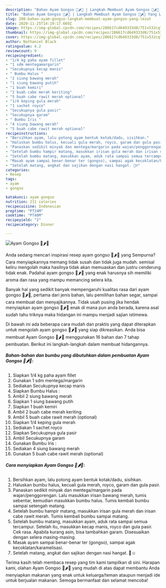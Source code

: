 ```yaml
---
description: "Bahan Ayam Gongso 🐥🌶🥘 | Langkah Membuat Ayam Gongso 🐥🌶🥘 Yang Lezat"
title: "Bahan Ayam Gongso 🐥🌶🥘 | Langkah Membuat Ayam Gongso 🐥🌶🥘 Yang Lezat"
slug: 208-bahan-ayam-gongso-langkah-membuat-ayam-gongso-yang-lezat
date: 2020-11-25T14:19:17.669Z
image: https://img-global.cpcdn.com/recipes/286617cd649333d8/751x532cq70/ayam-gongso-🐥🌶🥘-foto-resep-utama.jpg
thumbnail: https://img-global.cpcdn.com/recipes/286617cd649333d8/751x532cq70/ayam-gongso-🐥🌶🥘-foto-resep-utama.jpg
cover: https://img-global.cpcdn.com/recipes/286617cd649333d8/751x532cq70/ayam-gongso-🐥🌶🥘-foto-resep-utama.jpg
author: Nathaniel Black
ratingvalue: 4.2
reviewcount: 9
recipeingredient:
- "1/4 kg paha ayam fillet"
- "1 sdm mentegamargarin"
- "Secukupnya kecap manis"
- " Bumbu Halus "
- "2 siung bawang merah"
- "1 siung bawang putih"
- "1 buah kemiri"
- "2 buah cabe merah keriting"
- "5 buah cabe rawit merah optional"
- "1/4 keping gula merah"
- "1 sachet royco"
- "Secukupnya gula pasir"
- "Secukupnya garam"
- " Bumbu Iris "
- "4 siung bawang merah"
- "5 buah cabe rawit merah optional"
recipeinstructions:
- "Bersihkan ayam, lalu potong ayam bentuk kotak/dadu, sisihkan."
- "Haluskan bumbu halus, kecuali gula merah, royco, garam dan gula pasir."
- "Panaskan sedikit minyak dan mentega/margarin pada wajan/penggorengan. Lalu masukkan irisan bawang merah, tumis sebentar, kemudian masukkan bumbu halus. Tumis kembali bumbu sampai setengah matang."
- "Setelah bumbu hampir matang, masukkan irisan gula merah dan irisan cabe rawit merah. Tumis kembali bumbu sampai matang."
- "Setelah bumbu matang, masukkan ayam, aduk rata sampai semua tercampur. Setelah itu, masukkan kecap manis, royco dan gula pasir. Cek rasa. Apabila kurang asin, bisa tambahkan garam. Disesuaikan dengan selera masing-masing."
- "Masak ayam sampai benar-benar ter (gongso), sampai agak kecoklatan/karamelisasi."
- "Setelah matang, angkat dan sajikan dengan nasi hangat. 🍚☺"
categories:
- Resep
tags:
- ayam
- gongso

katakunci: ayam gongso 
nutrition: 211 calories
recipecuisine: Indonesian
preptime: "PT24M"
cooktime: "PT40M"
recipeyield: "2"
recipecategory: Dinner

---
```



![Ayam Gongso 🐥🌶🥘](https://img-global.cpcdn.com/recipes/286617cd649333d8/751x532cq70/ayam-gongso-🐥🌶🥘-foto-resep-utama.jpg)

Anda sedang mencari inspirasi resep ayam gongso 🐥🌶🥘 yang Sempurna? Cara menyiapkannya memang tidak susah dan tidak juga mudah. semisal keliru mengolah maka hasilnya tidak akan memuaskan dan justru cenderung tidak enak. Padahal ayam gongso 🐥🌶🥘 yang enak harusnya sih memiliki aroma dan rasa yang mampu memancing selera kita.

Banyak hal yang sedikit banyak mempengaruhi kualitas rasa dari ayam gongso 🐥🌶🥘, pertama dari jenis bahan, lalu pemilihan bahan segar, sampai cara membuat dan menyajikannya. Tidak usah pusing jika hendak menyiapkan ayam gongso 🐥🌶🥘 enak di mana pun anda berada, karena asal sudah tahu triknya maka hidangan ini mampu menjadi sajian istimewa.




Di bawah ini ada beberapa cara mudah dan praktis yang dapat diterapkan untuk mengolah ayam gongso 🐥🌶🥘 yang siap dikreasikan. Anda bisa membuat Ayam Gongso 🐥🌶🥘 menggunakan 16 bahan dan 7 tahap pembuatan. Berikut ini langkah-langkah dalam membuat hidangannya.

<!--inarticleads1-->

##### Bahan-bahan dan bumbu yang dibutuhkan dalam pembuatan Ayam Gongso 🐥🌶🥘:

1. Siapkan 1/4 kg paha ayam fillet
1. Gunakan 1 sdm mentega/margarin
1. Sediakan Secukupnya kecap manis
1. Siapkan  Bumbu Halus :
1. Ambil 2 siung bawang merah
1. Siapkan 1 siung bawang putih
1. Siapkan 1 buah kemiri
1. Ambil 2 buah cabe merah keriting
1. Ambil 5 buah cabe rawit merah (optional)
1. Siapkan 1/4 keping gula merah
1. Sediakan 1 sachet royco
1. Siapkan Secukupnya gula pasir
1. Ambil Secukupnya garam
1. Gunakan  Bumbu Iris :
1. Sediakan 4 siung bawang merah
1. Gunakan 5 buah cabe rawit merah (optional)




<!--inarticleads2-->

##### Cara menyiapkan Ayam Gongso 🐥🌶🥘:

1. Bersihkan ayam, lalu potong ayam bentuk kotak/dadu, sisihkan.
1. Haluskan bumbu halus, kecuali gula merah, royco, garam dan gula pasir.
1. Panaskan sedikit minyak dan mentega/margarin pada wajan/penggorengan. Lalu masukkan irisan bawang merah, tumis sebentar, kemudian masukkan bumbu halus. Tumis kembali bumbu sampai setengah matang.
1. Setelah bumbu hampir matang, masukkan irisan gula merah dan irisan cabe rawit merah. Tumis kembali bumbu sampai matang.
1. Setelah bumbu matang, masukkan ayam, aduk rata sampai semua tercampur. Setelah itu, masukkan kecap manis, royco dan gula pasir. Cek rasa. Apabila kurang asin, bisa tambahkan garam. Disesuaikan dengan selera masing-masing.
1. Masak ayam sampai benar-benar ter (gongso), sampai agak kecoklatan/karamelisasi.
1. Setelah matang, angkat dan sajikan dengan nasi hangat. 🍚☺




Terima kasih telah membaca resep yang tim kami tampilkan di sini. Harapan kami, olahan Ayam Gongso 🐥🌶🥘 yang mudah di atas dapat membantu Anda menyiapkan makanan yang enak untuk keluarga/teman ataupun menjadi ide untuk berjualan makanan. Semoga bermanfaat dan selamat mencoba!
